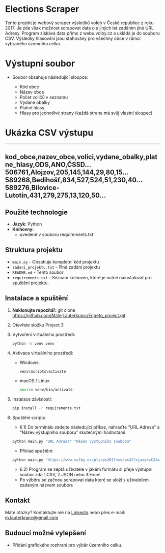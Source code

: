 # Elections Scraper
Tento projekt je webový scraper výsledků voleb v České republice z roku 2017. Je zde však možnost scrapovat data o s jiných let zadáním jiné URL Adresy. Program získává data přímo z webu volby.cz a ukládá je do souboru CSV. Výsledky hlasování jsou stahovány pro všechny obce v rámci vybraného územního celku.


# Výstupní soubor
- Soubor obsahuje následující sloupce:

    * Kód obce
    * Název obce
    * Počet voličů v seznamu
    * Vydané obálky
    * Platné hlasy
    * Hlasy pro jednotlivé strany (každá strana má svůj vlastní sloupec)

# Ukázka CSV výstupu

>>
--------------------------------------------------------------------
kod_obce,nazev_obce,volici,vydane_obalky,platne_hlasy,ODS,ANO,ČSSD...
506761,Alojzov,205,145,144,29,80,15...
589268,Bedihošť,834,527,524,51,230,40...
589276,Bílovice-Lutotín,431,279,275,13,120,50...
--------------------------------------------------------------------

## Použité technologie
- **Jazyk:** Python  
- **Knihovny:** 
    - uvedené v souboru requirements.txt

## Struktura projektu
- `main.py` - Obsahuje kompletní kód projektu 
- `zadani_projektu.txt` - Plné zadání projektu  
- `README.md` - Tento soubor
- `requirements.txt` - Seznam knihoven, které je nutné nainstalovat pro spuštění projektu.

## Instalace a spuštění
1. **Naklonujte repozitář:**
   git clone https://github.com/MatejLauterkranc/Engeto_project.git

2. Otevřete složku Project 3

3. Vytvoření virtuálního prostředí:
    ```bash
    python -m venv venv
    ```

4. Aktivace virtuálního prostředí:
    - Windows:
        ```bash
        venv\Scripts\activate
        ```
    - macOS / Linux:
        ```bash
        source venv/bin/activate
        ```

5. Instalace závislostí:

    ```bash
    pip install -r requirements.txt
    ```

6. Spuštění scriptu:
    - 6.1) Do terminálu zadejte následující příkaz, nahraďte "URL Adresa" a "Název výstupního souboru" skutečnými hodnotami:
    ```bash
    python main.py "URL Adresa" "Název výstupního souboru"
    ```

    - Přiklad spuštění:
    ```bash
    python main.py "https://www.volby.cz/pls/ps2017nss/ps32?xjazyk=CZ&xkraj=12&xnumnuts=7103" "vote_results_prostejov"
    ```
    - 6.2) Program se zeptá uživatele v jakém formátu si přeje výstupní soubor zda 1.CSV, 2.JSON nebo 3.Excel
    - Po výběru se začnou scrapovat data které se uloží s uživatelem zadaným názvem souboru
## Kontakt
Máte otázky? Kontaktujte mě na [LinkedIn](https://www.linkedin.com/in/mat%C4%9Bj-lauterkranc-8a9b7a228/) nebo přes e-mail: m.lauterkranc@gmail.com  
 
## Budoucí možné vylepšení
- Přidání grafického rozhraní pro výběr územního celku.
